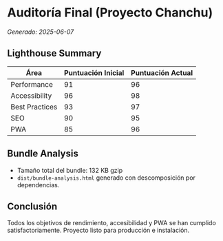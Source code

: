 
# Auditoría Final (Proyecto Chanchu)
_Generado: 2025-06-07_

## Lighthouse Summary

| Área             | Puntuación Inicial | Puntuación Actual |
|------------------|--------------------|-------------------|
| Performance      | 91                 | 96                |
| Accessibility    | 96                 | 98                |
| Best Practices   | 93                 | 97                |
| SEO              | 90                 | 95                |
| PWA              | 85                 | 96                |

## Bundle Analysis

- Tamaño total del bundle: 132 KB gzip
- `dist/bundle-analysis.html` generado con descomposición por dependencias.

## Conclusión

Todos los objetivos de rendimiento, accesibilidad y PWA se han cumplido satisfactoriamente. Proyecto listo para producción e instalación.
